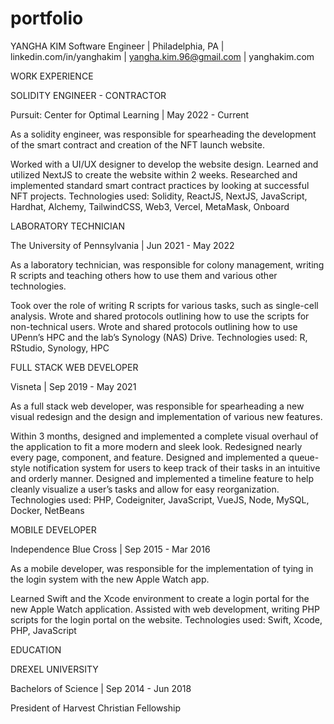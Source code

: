# portfolio
YANGHA KIM
Software Engineer | Philadelphia, PA | linkedin.com/in/yanghakim | yangha.kim.96@gmail.com | yanghakim.com

WORK EXPERIENCE

SOLIDITY ENGINEER - CONTRACTOR

Pursuit: Center for Optimal Learning | May 2022 - Current

As a solidity engineer, was responsible for spearheading the development of the smart contract and creation of the NFT launch website.

Worked with a UI/UX designer to develop the website design. Learned and utilized NextJS to create the website within 2 weeks.
Researched and implemented standard smart contract practices by looking at successful NFT projects.
Technologies used: Solidity, ReactJS, NextJS, JavaScript, Hardhat, Alchemy, TailwindCSS, Web3, Vercel, MetaMask, Onboard

LABORATORY TECHNICIAN

The University of Pennsylvania | Jun 2021 - May 2022

As a laboratory technician, was responsible for colony management, writing R scripts and teaching others how to use them and various other technologies.

Took over the role of writing R scripts for various tasks, such as single-cell analysis. Wrote and shared protocols outlining how to use the scripts for non-technical users.
Wrote and shared protocols outlining how to use UPenn’s HPC and the lab’s Synology (NAS) Drive.
Technologies used: R, RStudio, Synology, HPC

FULL STACK WEB DEVELOPER

Visneta | Sep 2019 - May 2021

As a full stack web developer, was responsible for spearheading a new visual redesign and the design and implementation of various new features.

Within 3 months, designed and implemented a complete visual overhaul of the application to fit a more modern and sleek look. Redesigned nearly every page, component, and feature.
Designed and implemented a queue-style notification system for users to keep track of their tasks in an intuitive and orderly manner.
Designed and implemented a timeline feature to help cleanly visualize a user’s tasks and allow for easy reorganization.
Technologies used: PHP, Codeigniter, JavaScript, VueJS, Node, MySQL, Docker, NetBeans

MOBILE DEVELOPER

Independence Blue Cross | Sep 2015 - Mar 2016

As a mobile developer, was responsible for the implementation of tying in the login system with the new Apple Watch app.

Learned Swift and the Xcode environment to create a login portal for the new Apple Watch application.
Assisted with web development, writing PHP scripts for the login portal on the website.
Technologies used: Swift, Xcode, PHP, JavaScript

EDUCATION

DREXEL UNIVERSITY

Bachelors of Science | Sep 2014 - Jun 2018

President of Harvest Christian Fellowship
